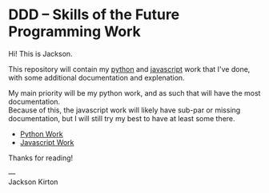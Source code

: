 # DDD – Skills of the Future Programming Work

Hi! This is Jackson.

This repository will contain my [python](./Python/) and [javascript](./Javascript/) work that I've done, with some additional documentation and explenation.

My main priority will be my python work, and as such that will have the most documentation.<br>
Because of this, the javascript work will likely have sub-par or missing documentation, but I will still try my best to have at least some there.

- [Python Work](./Python/)
- [Javascript Work](./Javascript/)

Thanks for reading!

—<br>
Jackson Kirton

